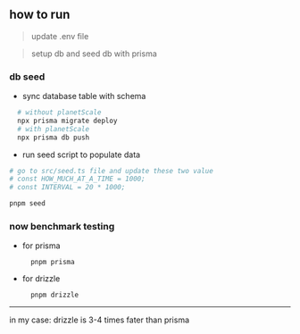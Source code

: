 ## how to run

> update .env file

> setup db and seed db with prisma

### db seed

- sync database table with schema

```bash
  # without planetScale
  npx prisma migrate deploy
  # with planetScale
  npx prisma db push
```

- run seed script to populate data

```bash
# go to src/seed.ts file and update these two value
# const HOW_MUCH_AT_A_TIME = 1000;
# const INTERVAL = 20 * 1000;

pnpm seed
```

### now benchmark testing

- for prisma
  ```
    pnpm prisma
  ```
- for drizzle
  ```
    pnpm drizzle
  ```

---

in my case: drizzle is 3-4 times fater than prisma
